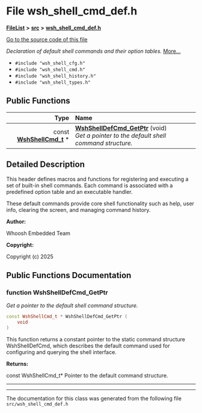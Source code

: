 

# File wsh\_shell\_cmd\_def.h



[**FileList**](files.md) **>** [**src**](dir_68267d1309a1af8e8297ef4c3efbcdba.md) **>** [**wsh\_shell\_cmd\_def.h**](wsh__shell__cmd__def_8h.md)

[Go to the source code of this file](wsh__shell__cmd__def_8h_source.md)

_Declaration of default shell commands and their option tables._ [More...](#detailed-description)

* `#include "wsh_shell_cfg.h"`
* `#include "wsh_shell_cmd.h"`
* `#include "wsh_shell_history.h"`
* `#include "wsh_shell_types.h"`





































## Public Functions

| Type | Name |
| ---: | :--- |
|  const [**WshShellCmd\_t**](wsh__shell__cmd_8h.md#typedef-wshshellcmd_t) \* | [**WshShellDefCmd\_GetPtr**](#function-wshshelldefcmd_getptr) (void) <br>_Get a pointer to the default shell command structure._  |




























## Detailed Description


This header defines macros and functions for registering and executing a set of built-in shell commands. Each command is associated with a predefined option table and an executable handler.


These default commands provide core shell functionality such as help, user info, clearing the screen, and managing command history.




**Author:**

Whoosh Embedded Team 




**Copyright:**

Copyright (c) 2025 





    
## Public Functions Documentation




### function WshShellDefCmd\_GetPtr 

_Get a pointer to the default shell command structure._ 
```C++
const WshShellCmd_t * WshShellDefCmd_GetPtr (
    void
) 
```



This function returns a constant pointer to the static command structure WshShellDefCmd, which describes the default command used for configuring and querying the shell interface.




**Returns:**

const WshShellCmd\_t\* Pointer to the default command structure. 





        

<hr>

------------------------------
The documentation for this class was generated from the following file `src/wsh_shell_cmd_def.h`

